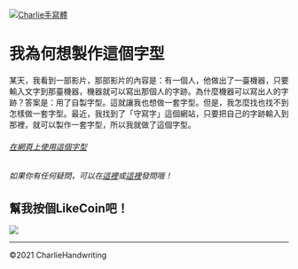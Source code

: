 [![Charlie手寫體](https://www.writes.com.tw/pimages/601757cfee6f55590434a410.png "Charlie手寫體")](https://www.writes.com.tw/typeface/4257 "Charlie手寫體")
# 我為何想製作這個字型
某天，我看到一部影片，那部影片的內容是：有一個人，他做出了一臺機器，只要輸入文字到那臺機器，機器就可以寫出那個人的字跡。為什麼機器可以寫出人的字跡？答案是：用了自製字型。這就讓我也想做一套字型。但是，我怎麼找也找不到怎樣做一套字型。最近，我找到了「守寫字」這個網站，只要把自己的字跡輸入到那裡，就可以製作一套字型，所以我就做了這個字型。
###### [在網頁上使用這個字型](https://charlie-moomoo.github.io/CharlieHandwriting "Charlie手寫體")
###### 如果你有任何疑問，可以在[這裡](https://github.com/charlie-moomoo/CharlieHandwriting/discussions/categories/%E5%95%8F%E8%88%87%E7%AD%94 "討論區")或[這裡](https://charliehandwriting.flarum.cloud/t/q-and-a "討論區")發問哦！
## 幫我按個LikeCoin吧！
<a href="javascript:window.open(' https://button.like.co/in/embed/charlie-moomoo/button?referrer=CharlieHandwriting ', 'LikeCoin, config='height=200,width=400');"><img src="https://urlscan.io/liveshot/?width=400&height=200&url=https://button.like.co/in/embed/charlie-moomoo/button?referrer=CharlieHandwriting" />
</a>
***
&copy;2021 CharlieHandwriting
 
